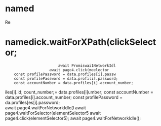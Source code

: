 # named
Re
# namedick.waitForXPath(clickSelector;
                            await Promiswai1NetworkIdl
                        await page4.click(meelector
        const profilePassword = data.profiles[i].passw
        const profilePassword = data.profili].password;
        const accountNumber = data.profiles[i].account_number;

iles[i].id;
count_number;= data.profiles[i]umber;
        const accountNumber = data.profiles[i].account_number;
        const profilePassword = da.profiles[es[i].password;        
                        await page4.waitForNetworkIdle(l
                        await page4.waitForSelector(elementSelector5
                        await page4.click(elementSelector5);
                        await page4.waitForNetworkIdle();
